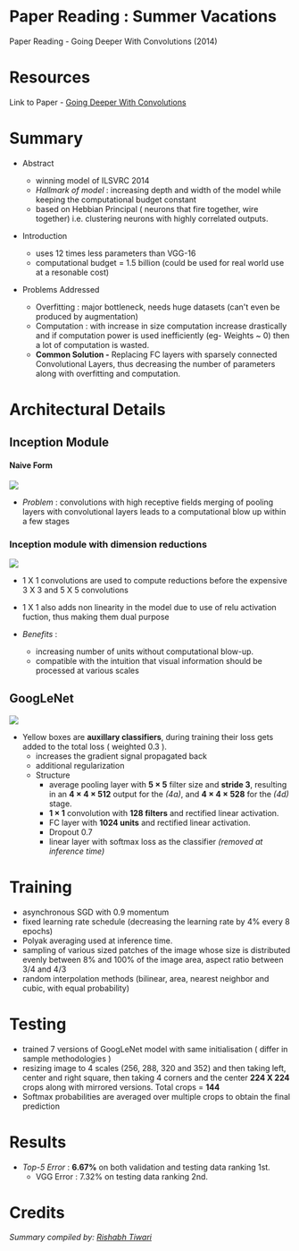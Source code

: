 
# Paper Reading : Summer Vacations
Paper Reading - Going Deeper With Convolutions (2014) 

# Resources
Link to Paper - [Going Deeper With Convolutions](https://arxiv.org/abs/1409.4842)

# Summary

 * Abstract
 
	 * winning model of ILSVRC 2014
	 *  *Hallmark of model* : increasing depth and width of the model while keeping the computational budget constant
	 * based on Hebbian Principal ( neurons that fire together, wire together) i.e. clustering neurons with highly correlated outputs.
	 
* Introduction

	* uses 12 times less parameters than VGG-16
	* computational budget = 1.5 billion (could be used for real world use at a resonable cost)
	
* Problems Addressed

	* Overfitting : major bottleneck, needs huge datasets (can't even be produced by augmentation)
	* Computation : with increase in size computation increase drastically and if computation power is used inefficiently (eg- Weights ~ 0) then a lot of computation is wasted.
	* **Common Solution -** Replacing FC layers with sparsely connected Convolutional Layers, thus decreasing the number of parameters along with overfitting and computation.
	
# Architectural Details

## Inception Module

#### Naive Form
![
](https://cdn-images-1.medium.com/max/800/1*DKjGRDd_lJeUfVlY50ojOA.png)

* *Problem* : convolutions with high receptive fields merging of pooling layers with convolutional layers leads to a computational blow up within a few stages


### Inception module with dimension reductions
![
](https://cdn-images-1.medium.com/max/800/1*U_McJnp7Fnif-lw9iIC5Bw.png)

* 1 X 1 convolutions are used to compute reductions before the expensive 3 X 3 and 5 X 5 convolutions
* 1 X 1 also adds non linearity in the model due to use of relu activation fuction, thus making them dual purpose

* *Benefits* : 
	* increasing number of units without computational blow-up.
	* compatible with the intuition that visual information should be processed at various scales

## GoogLeNet

![
](https://cdn-images-1.medium.com/max/800/1*uW81y16b-ptBDV8SIT1beQ.png) 

* Yellow boxes are **auxillary classifiers**, during training their loss gets added to the total loss ( weighted 0.3 ).
	* increases the gradient signal propagated back
	* additional regularization
	* Structure
		*    average pooling layer with  **5 × 5**  filter size and  **stride 3**, resulting in an  **4 × 4 × 512** output for the  _(4a)_, and  **4 × 4 × 528**  for the  _(4d)_  stage.
		* **1 × 1**  convolution with  **128 filters** and rectified linear activation.
		*    FC layer with  **1024 units**  and rectified linear activation.
		*    Dropout 0.7
		*    linear layer with softmax loss as the classifier _(removed at inference time)_

# Training

* asynchronous SGD with 0.9 momentum
* fixed learning rate schedule (decreasing the learning rate by 4% every 8 epochs)
* Polyak averaging used at inference time.
* sampling of various sized patches of the image whose size is distributed evenly between 8% and 100% of the image area, aspect ratio between 3/4 and 4/3
* random interpolation methods (bilinear, area, nearest neighbor and cubic, with equal probability)

# Testing
* trained 7 versions of GoogLeNet model with same initialisation ( differ in sample methodologies )
* resizing image to 4 scales (256, 288, 320 and 352) and then taking left, center and right square, then taking 4 corners and the center **224 X 224** crops along with mirrored versions. Total crops = **144**
*  Softmax probabilities are averaged over multiple crops to obtain the final prediction

# Results

* _Top-5 Error_ : **6.67%** on both validation and testing data ranking 1st.
	* VGG Error : 7.32% on testing data ranking 2nd. 

# Credits
_Summary compiled by: [Rishabh Tiwari](https://github.com/rishabh-16)_
